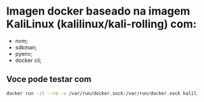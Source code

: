 # Imagen docker baseado na imagem KaliLinux (kalilinux/kali-rolling) com:
- nvm;
- sdkman;
- pyenv;
- docker cli;

## Voce pode testar com
````bash
docker run -it --rm -v /var/run/docker.sock:/var/run/docker.sock kalilinux/kali-rolling
````